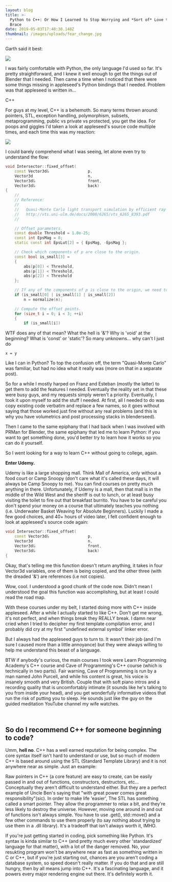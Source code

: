 ```yaml
---
layout: blog
title: >-
  Python to C++: Or How I Learned to Stop Worrying and *Sort of* Love the Curly
  Brace
date: 2019-05-03T17:40:30.148Z
thumbnail: /images/uploads/fear_change.jpg
---
```

Garth said it best:

![](/images/uploads/fear_change.jpg)

I was fairly comfortable with Python, the only language I'd used so far.  It's pretty straightforward, and I knew it well enough to get the things out of Blender that I needed.  Then came a time when I noticed that there were some things missing in appleseed's Python bindings that I needed.  Problem was that appleseed is written in...

C++

For guys at my level, C++ is a behemoth.  So many terms thrown around: pointers, STL, exception handling, polymorphism, subsets, metaprogramming, public vs private vs protected, you get the idea.  For poops and giggles I'd taken a look at appleseed's source code multiple times, and each time this was my reaction:

![](/images/uploads/run_away.jpg)

I could barely comprehend what I was seeing, let alone even try to understand the flow:

```cpp
void Intersector::fixed_offset(
    const Vector3d&                 p,
    Vector3d                        n,
    Vector3d&                       front,
    Vector3d&                       back)
{
    //
    // Reference:
    //
    //   Quasi-Monte Carlo light transport simulation by efficient ray tracing
    //   http://vts.uni-ulm.de/docs/2008/6265/vts_6265_8393.pdf
    //

    // Offset parameters.
    const double Threshold = 1.0e-25;
    const int EpsMag = 8;
    static const int EpsLut[2] = { EpsMag, -EpsMag };

    // Check which components of p are close to the origin.
    const bool is_small[3] =
    {
        abs(p[0]) < Threshold,
        abs(p[1]) < Threshold,
        abs(p[2]) < Threshold
    };

    // If any of the components of p is close to the origin, we need to normalize n.
    if (is_small[0] | is_small[1] | is_small[2])
        n = normalize(n);

    // Compute the offset points.
    for (size_t i = 0; i < 3; ++i)
    {
        if (is_small[i])
```

WTF does any of that mean?  What the hell is '&'?  Why is 'void' at the beginning? What is 'const' or 'static'?  So many unknowns...  why can't I just do

```
x = y
```

Like I can in Python?  To top the confusion off, the term "Quasi-Monte Carlo" was familiar, but had no idea what it really was (more on that in a separate post).

So for a while I mostly harped on Franz and Esteban (mostly the latter) to get them to add the features I needed.  Eventually the reality set in that these were busy guys, and my requests simply weren't a priority.  Eventually, I took it upon myself to add the stuff I needed.  At first, all I needed to do was copy existing code verbatim and replace a few names, so it goes without saying that those worked just fine without any real problems (and this is why you have volumetrics and post processing stacks in blenderseed).

Then I came to the same epiphany that I had back when I was involved with PRMan for Blender, the same epiphany that led me to learn Python: if you want to get something done, you'd better try to learn how it works so you can do it yourself.  

So I went looking for a way to learn C++ without going to college, again.

**Enter Udemy.**

Udemy is like a large shopping mall.  Think Mall of America, only without a food court or Camp Snoopy (don't care what it's called these days, it will always be Camp Snoopy to me).  You can find courses on pretty much anything in there.  Unfortunately, if Udemy is a mall, then that mall is in the middle of the Wild West and the sheriff is out to lunch, or at least busy visiting the toilet to fire out that breakfast burrito.  You have to be careful you don't spend your money on a course that ultimately teaches you nothing (i.e. Underwater Basket Weaving for Absolute Beginners).  Luckily I made a few good choices, and 40+ hours of video later, I felt confident enough to look at appleseed's source code again:

```cpp
void Intersector::fixed_offset(
    const Vector3d&                 p,
    Vector3d                        n,
    Vector3d&                       front,
    Vector3d&                       back)
{
```

Okay, that's telling me this function doesn't return anything, it takes in four Vector3d variables, one of them is being  copied, and the other three (with the dreaded '&') are references (i.e not copies).

Wow, cool.  I understood a good chunk of the code now.  Didn't mean I understood the goal this function was accomplishing, but at least I could read the road map.

With these courses under my belt, I started doing more with C++ inside appleseed.  After a while I actually started to like C++.  Don't get me wrong, it's not perfect, and when things break they REALLY break.  I damn near cried when I tried to decipher my first template compilation error, and I probably did cry at my first "undefined external symbol' linker error.

But I always had the appleseed guys to turn to.  It wasn't their job (and I'm sure I caused more than a little annoyance) but they were always willing to help me understand this beast of a language.

BTW if anybody's curious, the main courses I took were Learn Programming Academy's C++ course and Cave of Programming's C++ course (which is technically in two parts).  Fair warning, Cave of Programming is run by a man named John Purcell, and while his content is great, his voice is insanely smooth and very British.  Couple that with soft piano intros and a recording quality that is uncomfortably intimate (it sounds like he's talking to you from inside your head), and you get wonderfully informative videos that run the risk of putting you to sleep.  He sounds just like the guy on the guided meditation YouTube channel my wife watches.

<br>

<h2>So do I recommend C++ for someone beginning to code?</h2>

Umm, **hell no**.  C++ has a well earned reputation for being complex.  The core syntax itself isn't hard to understand or use, but so much of modern C++ is based around using the STL (Standard Template Library) and it is not anywhere near as simple.  Just an example:

Raw pointers in C++ (a core feature) are easy to create, can be easily passed in and out of functions, constructors, destructors, etc...  Conceptually they aren't difficult to understand either.  But they are a perfect example of Uncle Ben's saying that "with great power comes great responsibility"(sic).  In order to make life 'easier', The STL has something called a smart pointer.  They allow the programmer to relax a bit, and they're less likely to destroy the universe.  However, moving one around in and out of functions isn't always simple.  You have to use .get(), std::move() and a few other commands to use them properly (to say nothing about trying to use them in a .dll library).  It's a tradeoff that isn't always worth it, IMHO.

If you're just getting started in coding, pick something like Python.  It's syntax is kinda similar to C++ (and pretty much every other 'standardized' language for that matter), with a lot of the danger removed.  No, your resukting program won't be anywhere near as fast as something written in C or C++, but if you're just starting out, chances are you aren't coding a database system, so speed doesn't really matter.  If you do that and are still hungry, then by all means jump into C++.  It's a fascinating language, and it powers every major rendering engine out there.  It's definitely worth it.

